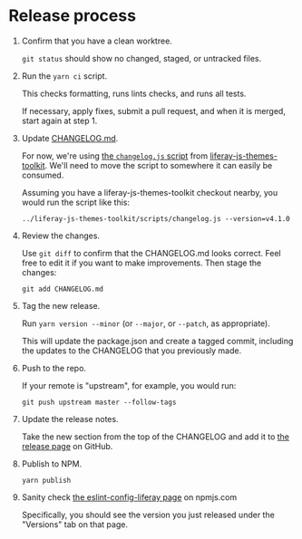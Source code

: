 # Release process

1.  Confirm that you have a clean worktree.

    `git status` should show no changed, staged, or untracked files.

2.  Run the `yarn ci` script.

    This checks formatting, runs lints checks, and runs all tests.

    If necessary, apply fixes, submit a pull request, and when it is merged, start again at step 1.

3.  Update [CHANGELOG.md](./CHANGELOG.md).

    For now, we're using [the `changelog.js` script](https://github.com/liferay/liferay-js-themes-toolkit/blob/fa4ca2e54821e50aed813903073769bf248f4072/scripts/changelog.js) from [liferay-js-themes-toolkit](https://github.com/liferay/liferay-js-themes-toolkit). We'll need to move the script to somewhere it can easily be consumed.

    Assuming you have a liferay-js-themes-toolkit checkout nearby, you would run the script like this:

        ../liferay-js-themes-toolkit/scripts/changelog.js --version=v4.1.0

4.  Review the changes.

    Use `git diff` to confirm that the CHANGELOG.md looks correct. Feel free to edit it if you want to make improvements. Then stage the changes:

        git add CHANGELOG.md

5.  Tag the new release.

    Run `yarn version --minor` (or `--major`, or `--patch`, as appropriate).

    This will update the package.json and create a tagged commit, including the updates to the CHANGELOG that you previously made.

6.  Push to the repo.

    If your remote is "upstream", for example, you would run:

        git push upstream master --follow-tags

7.  Update the release notes.

    Take the new section from the top of the CHANGELOG and add it to [the release page](https://github.com/liferay/eslint-config-liferay/releases) on GitHub.

8.  Publish to NPM.

        yarn publish

9.  Sanity check [the eslint-config-liferay page](https://www.npmjs.com/package/eslint-config-liferay) on npmjs.com

    Specifically, you should see the version you just released under the "Versions" tab on that page.
